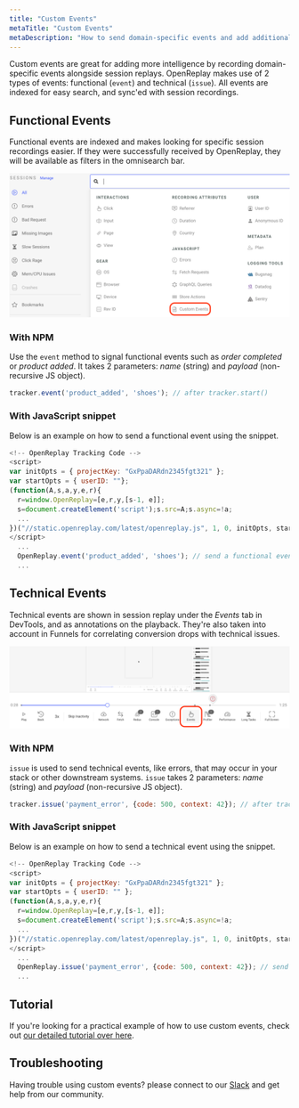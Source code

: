 ```yaml
---
title: "Custom Events"
metaTitle: "Custom Events"
metaDescription: "How to send domain-specific events and add additional intelligence to session recordings."
---
```


Custom events are great for adding more intelligence by recording domain-specific events alongside session replays. OpenReplay makes use of 2 types of events: functional (`event`) and technical (`issue`). All events are indexed for easy search, and sync'ed with session recordings.

## Functional Events

Functional events are indexed and makes looking for specific session recordings easier. If they were successfully received by OpenReplay, they will be available as filters in the omnisearch bar.

![Functional Event](../static/custom-events-1.png#center)

### With NPM

Use the `event` method to signal functional events such as *order completed* or *product added*. It takes 2 parameters: *name* (string) and *payload* (non-recursive JS object).

```js
tracker.event('product_added', 'shoes'); // after tracker.start()
```

### With JavaScript snippet

Below is an example on how to send a functional event using the snippet.

```js
<!-- OpenReplay Tracking Code -->
<script>
var initOpts = { projectKey: "GxPpaDARdn2345fgt321" };
var startOpts = { userID: ""}; 
(function(A,s,a,y,e,r){
  r=window.OpenReplay=[e,r,y,[s-1, e]];
  s=document.createElement('script');s.src=A;s.async=!a;
  ...
})("//static.openreplay.com/latest/openreplay.js", 1, 0, initOpts, startOpts);
</script>
  ...
  OpenReplay.event('product_added', 'shoes'); // send a functional event later in your code
  ...
```

## Technical Events

Technical events are shown in session replay under the *Events* tab in DevTools, and as annotations on the playback. They're also taken into account in Funnels for correlating conversion drops with technical issues.

![Technical Event](../static/custom-events-2.png#center)

### With NPM

`issue` is used to send technical events, like errors, that may occur in your stack or other downstream systems. `issue` takes 2 parameters: *name* (string) and *payload* (non-recursive JS object).

```js
tracker.issue('payment_error', {code: 500, context: 42}); // after tracker.start()
```

### With JavaScript snippet

Below is an example on how to send a technical event using the snippet.

```js
<!-- OpenReplay Tracking Code -->
<script>
var initOpts = { projectKey: "GxPpaDARdn2345fgt321" };
var startOpts = { userID: "" }; 
(function(A,s,a,y,e,r){
  r=window.OpenReplay=[e,r,y,[s-1, e]];
  s=document.createElement('script');s.src=A;s.async=!a;
  ...
})("//static.openreplay.com/latest/openreplay.js", 1, 0, initOpts, startOpts);
</script>
  ...
  OpenReplay.issue('payment_error', {code: 500, context: 42}); // send a technical event (issue) later in your code
  ...
```

## Tutorial
If you're looking for a practical example of how to use custom events, check out [our detailed tutorial over here](/tutorials/custom-events).

## Troubleshooting

Having trouble using custom events? please connect to our [Slack](https://slack.openreplay.com) and get help from our community.

